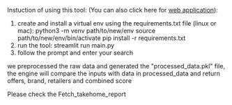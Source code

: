 Instuction of using this tool: (You can also click here for [web application](https://offer-search-tool-based-on-llm.onrender.com)):

1) create and install a virtual env using the requirements.txt file (linux or mac):
    python3 -m venv path/to/new/env
    source path/to/new/env/bin/activate
    pip install -r requirements.txt
2) run the tool:
    streamlit run main.py
3) follow the prompt and enter your search

we preprocessed the raw data and generated the "processed_data.pkl" file, 
the engine will compare the inputs with data in processed_data and return offers, brand, retailers and combined score

Please check the Fetch_takehome_report

